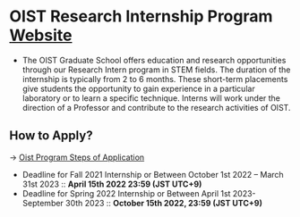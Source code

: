 # OIST Research Internship Program [Website](https://admissions.oist.jp/oist-research-internship-program-description)  
- The OIST Graduate School offers education and research opportunities through our Research Intern program in STEM fields. The duration of the internship is typically from 2 to 6 months. These short-term placements give students the opportunity to gain experience in a particular laboratory or to learn a specific technique. Interns will work under the direction of a Professor and contribute to the research activities of OIST.  

## How to Apply?  
-> [Oist Program Steps of Application](https://admissions.oist.jp/apply-research-internship)  

- Deadline for Fall 2021 Internship or Between October 1st 2022 – March 31st 2023  :: **April 15th 2022 23:59 (JST UTC+9)**  
- Deadline for Spring 2022 Internship	or Between April 1st 2023- September 30th 2023 :: **October 15th 2022, 23:59 (JST UTC+9)**  
